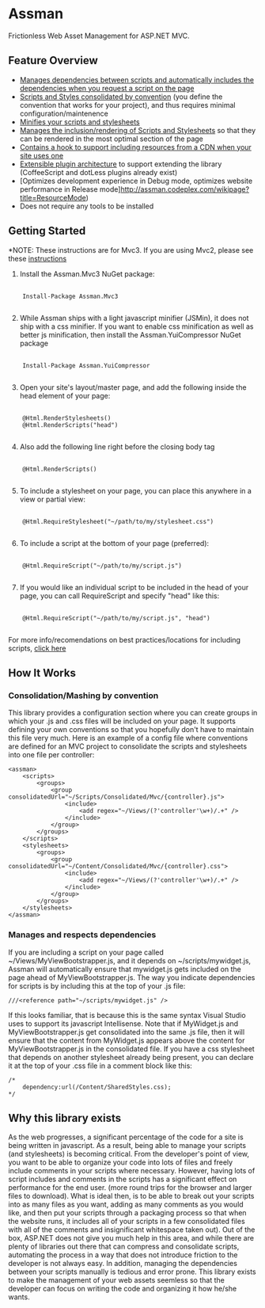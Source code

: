 Assman
=========
Frictionless Web Asset Management for ASP.NET MVC.

Feature Overview
------------------------
* [Manages dependencies between scripts and automatically includes the dependencies when you request a script on the page](http://assman.codeplex.com/wikipage?title=Dependency-Management)
* [Scripts and Styles consolidated by convention](http://assman.codeplex.com/wikipage?title=Compilation) (you define the convention that works for your project), and thus requires minimal configuration/maintenence
* [Minifies your scripts and stylesheets](http://assman.codeplex.com/wikipage?title=Minification)
* [Manages the inclusion/rendering of Scripts and Stylesheets](http://assman.codeplex.com/wikipage?title=Registration) so that they can be rendered in the most optimal section of the page
* [Contains a hook to support including resources from a CDN when your site uses one](http://assman.codeplex.com/wikipage?title=CDN)
* [Extensible plugin architecture](http://assman.codeplex.com/wikipage?title=Plugins) to support extending the library (CoffeeScript and dotLess plugins already exist)
* [Optimizes development experience in Debug mode, optimizes website performance in Release mode]http://assman.codeplex.com/wikipage?title=ResourceMode)
* Does not require any tools to be installed

Getting Started
--------------------

*NOTE: These instructions are for Mvc3.  If you are using Mvc2, please see these [instructions](http://assman.codeplex.com/wikipage?title=Mvc2)

1. Install the Assman.Mvc3 NuGet package:
<pre>
	<code>
	Install-Package Assman.Mvc3
	</code>
</pre>
2. While Assman ships with a light javascript minifier (JSMin), it does not ship with a css minifier.  If you want to enable css minification as well as better js minification, then install the Assman.YuiCompressor NuGet package
<pre>
	<code>
	Install-Package Assman.YuiCompressor
	</code>
</pre>
3. Open your site's layout/master page, and add the following inside the head element of your page:
<pre>
	<code>
	@Html.RenderStylesheets()
	@Html.RenderScripts("head")
	</code>
</pre>
4. Also add the following line right before the closing body tag
<pre>
	<code>
	@Html.RenderScripts()
	</code>
</pre>
5. To include a stylesheet on your page, you can place this anywhere in a view or partial view:
<pre>
	<code>
	@Html.RequireStylesheet("~/path/to/my/stylesheet.css")
	</code>
</pre>
6. To include a script at the bottom of your page (preferred):
<pre>
	<code>
	@Html.RequireScript("~/path/to/my/script.js")
	</code>
</pre>
7. If you would like an individual script to be included in the head of your page, you can call RequireScript and specify "head" like this:
<pre>
	<code>
	@Html.RequireScript("~/path/to/my/script.js", "head")
	</code>
</pre>
For more info/recomendations on best practices/locations for including scripts, [click here](http://assman.codeplex.com/wikipage?title=ScriptLocation)

How It Works
------------------

### Consolidation/Mashing by convention

This library provides a configuration section where you can create groups in which your .js and .css files will be included on your page.  It supports defining your own conventions so that you hopefully don't have to maintain this file very much.  Here is an example of a config file where conventions are defined for an MVC project to consolidate the scripts and stylesheets into one file per controller:

	<assman>
		<scripts>
        	<groups>
				<group consolidatedUrl="~/Scripts/Consolidated/Mvc/{controller}.js">
      				<include>
        				<add regex="~/Views/(?'controller'\w+)/.+" />
      				</include>
    			</group>
	    	</groups>
    	</scripts>
		<stylesheets>
        	<groups>	
        		<group consolidatedUrl="~/Content/Consolidated/Mvc/{controller}.css">
					<include>
						<add regex="~/Views/(?'controller'\w+)/.+" />
					</include>
				</group>
        	</groups>
        </stylesheets>
	</assman>

### Manages and respects dependencies

If you are including a script on your page called ~/Views/MyViewBootstrapper.js, and it depends on ~/scripts/mywidget.js, Assman will automatically ensure that mywidget.js gets included on the page ahead of MyViewBootstrapper.js.  The way you indicate dependencies for scripts is by including this at the top of your .js file:

	///<reference path="~/scripts/mywidget.js" />

If this looks familiar, that is because this is the same syntax Visual Studio uses to support its javascript Intellisense.  Note that if MyWidget.js and MyViewBootstrapper.js get consolidated into the same .js file, then it will ensure that the content from MyWidget.js appears above the content for MyViewBootstrapper.js in the consolidated file.  If you have a css stylesheet that depends on another stylesheet already being present, you can declare it at the top of your .css file in a comment block like this:

	/*
     	dependency:url(/Content/SharedStyles.css);
	*/

Why this library exists
-----------------------------

As the web progresses, a significant percentage of the code for a site is being written in javascript.  As a result, being able to manage your scripts (and stylesheets) is becoming critical.  From the developer's point of view, you want to be able to organize your code into lots of files and freely include comments in your scripts where necessary.  However, having lots of script includes and comments in the scripts has a significant effect on performance for the end user. (more round trips for the browser and larger files to download).  What is ideal then, is to be able to break out your scripts into as many files as you want, adding as many comments as you would like, and then put your scripts through a packaging process so that when the website runs, it includes all of your scripts in a few consolidated files with all of the comments and insignificant whitespace taken out).  Out of the box, ASP.NET does not give you much help in this area, and while there are plenty of libraries out there that can compress and consolidate scripts, automating the process in a way that does not introduce friction to the developer is not always easy.  In addition, managing the dependencies between your scripts manually is tedious and error prone. This library exists to make the management of your web assets seemless so that the developer can focus on writing the code and organizing it how he/she wants.

